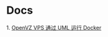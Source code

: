 # Docs


1\. [OpenVZ VPS 通过 UML 运行 Docker](https://github.com/xdtianyu/Docs/blob/master/openvz-vps%E9%80%9A%E8%BF%87UML%E8%BF%90%E8%A1%8Cdocker.md)
